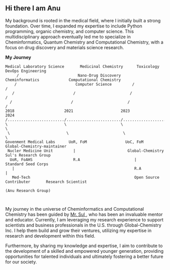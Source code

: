 ## Hi there I am Anu

My background is rooted in the medical field, where I initially built a strong foundation. Over time, I expanded my expertise to include Python programming, organic chemistry, and computer science. This multidisciplinary approach eventually led me to specialize in Cheminformatics, Quantum Chemistry and Computational Chemistry, with a focus on drug discovery and materials science research.

**My Journey**

```
Medical Laboratory Science       Medicinal Chemistry      Toxicology                  DevOps Engineering
     /                          Nano-Drug Discovery      Cheminformatics             Computational Chemistry
    /                          Computer Science         /                           /
   /                          /                        /                           /                         
  /                          /                        /                           /                          
2018                      2021                     2023                         2024                       
/........................./......................../............................/.......................>>>>>>>>>>>>>>>>>>>>>>>>>>>>>>>>>>>>>>>>>>>>>>>>>>>>>>>>>>>>>>>>>>>>>>>>>>>>>>>>>>>>>>>>>>>>>>>>>>>>>>>>>>>>
\                         \                        \                            \
 \                         \                        \                            \
Govenment Medical Labs      UoR, FoM                 UoC, FoM                     Global-Chemistry-maintainer
 Nucler Medicine Unit         |                       Global-Chemistry             Sul's Research Group
  UoR, FoAHS                  R.A                        |                          Standard Seed Corps
   |                                                     R.A                           | 
   Med-Tech                                              Open Source Contributer       Research Scientist
                                                                                       (Anu Research Group)  
                                                                                       
                                                                                       

```

My journey in the universe of Cheminformatics and Computational Chemistry has been guided by [ Mr. Sul ](https://github.com/Sulstice), who has been an invaluable mentor and educator. Currently, I am leveraging my research experience to support scientists and business professionals in the U.S. through Global-Chemistry Inc. I help them build and grow their ventures, utilizing my expertise in research and development within this field.

Furthermore, by sharing my knowledge and expertise, I aim to contribute to the development of a skilled and empowered younger generation, providing opportunities for talented individuals and ultimately fostering a better future for our society.

<!--
**ANUGAMAGE/ANUGAMAGE** is a ✨ _special_ ✨ repository because its `README.md` (this file) appears on your GitHub profile.

Here are some ideas to get you started:

- 🔭 I’m currently working on ...
- 🌱 I’m currently learning ...
- 👯 I’m looking to collaborate on ...
- 🤔 I’m looking for help with ...
- 💬 Ask me about ...
- 📫 How to reach me: ...
- 😄 Pronouns: ...
- ⚡ Fun fact: ...
-->
